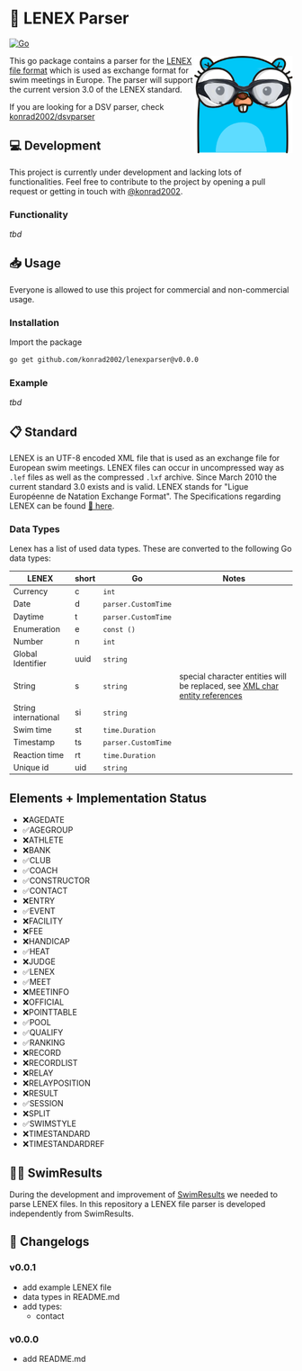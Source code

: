 # 📝 LENEX Parser

[![Go](https://github.com/konrad2002/lenexparser/actions/workflows/go.yml/badge.svg)](https://github.com/konrad2002/lenexparser/actions/workflows/go.yml)

<img src="lenexparser.png" align="right" alt="dsvparser logo" width="175">

This go package contains a parser for the [LENEX file format](https://www.wikiwand.com/de/Lenex) which is used as exchange format for swim meetings in Europe. The parser will support the current version 3.0 of the LENEX standard.

If you are looking for a DSV parser, check [konrad2002/dsvparser](https://github.com/konrad2002/dsvparser)

## 💻 Development

This project is currently under development and lacking lots of functionalities.
Feel free to contribute to the project by opening a pull request or getting in touch with [@konrad2002](https://weiss-konrad.de).

### Functionality

*tbd*

## 📥 Usage

Everyone is allowed to use this project for commercial and non-commercial usage.

### Installation

Import the package

```sh
go get github.com/konrad2002/lenexparser@v0.0.0
```

### Example

*tbd*

## 📋 Standard

LENEX is an UTF-8 encoded XML file that is used as an exchange file for European swim meetings. LENEX files can occur in uncompressed way as `.lef` files as well as the compressed `.lxf` archive. Since March 2010 the current standard 3.0 exists and is valid. LENEX stands for "Ligue Européenne de Natation Exchange Format". The Specifications regarding LENEX can be found [🔗 here](https://wiki.swimrankings.net/index.php/swimrankings:Lenex).

### Data Types

Lenex has a list of used data types. These are converted to the following Go data types:

| LENEX                | short | Go              | Notes                                                                                                                                            |
|----------------------|-------|-----------------|--------------------------------------------------------------------------------------------------------------------------------------------------|
| Currency             | c     | `int`           |                                                                                                                                                  |
| Date                 | d     | `parser.CustomTime`     |                                                                                                                                                  |
| Daytime              | t     | `parser.CustomTime`     |                                                                                                                                                  |
| Enumeration          | e     | `const ()`      |                                                                                                                                                  |
| Number               | n     | `int`           |                                                                                                                                                  |
| Global Identifier    | uuid  | `string`        |                                                                                                                                                  |
| String               | s     | `string`        | special character entities will be replaced, see [XML char entity references](https://www.wikiwand.com/en/XML_entity?mobile-app=true&theme=dark) |
| String international | si    | `string`        |                                                                                                                                                  |
| Swim time            | st    | `time.Duration` |                                                                                                                                                  |
| Timestamp            | ts    | `parser.CustomTime`     |                                                                                                                                                  |
| Reaction time        | rt    | `time.Duration` |                                                                                                                                                  |
| Unique id            | uid   | `string`        |                                                                                                                                                  |

## Elements + Implementation Status

- ❌AGEDATE
- ✅AGEGROUP
- ❌ATHLETE
- ❌BANK
- ✅CLUB
- ✅COACH
- ✅CONSTRUCTOR
- ✅CONTACT
- ❌ENTRY
- ✅EVENT
- ❌FACILITY
- ❌FEE
- ❌HANDICAP
- ✅HEAT
- ❌JUDGE
- ✅LENEX
- ✅MEET
- ❌MEETINFO
- ❌OFFICIAL
- ❌POINTTABLE
- ✅POOL
- ✅QUALIFY
- ✅RANKING
- ❌RECORD
- ❌RECORDLIST
- ❌RELAY
- ❌RELAYPOSITION
- ❌RESULT
- ✅SESSION
- ❌SPLIT
- ✅SWIMSTYLE
- ❌TIMESTANDARD
- ❌TIMESTANDARDREF

## 🏊‍♀️ SwimResults

During the development and improvement of [SwimResults](https://swimresults.de) we needed to parse LENEX files. In this repository a LENEX file parser is developed independently from SwimResults.

## 📄 Changelogs

### v0.0.1

- add example LENEX file
- data types in README.md
- add types:
  - contact

### v0.0.0

- add README.md
